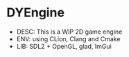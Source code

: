 # DYEngine
- DESC: This is a WIP 2D game engine
- ENV: using CLion, Clang and Cmake 
- LIB: SDL2 + OpenGL, glad, ImGui 